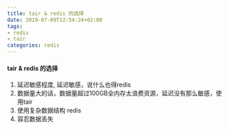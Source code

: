 ```yaml
---
title: tair & redis 的选择
date: 2019-07-09T12:54:24+02:00
tags: 
- redis
- tair
categories: redis
---
```



#### tair & redis 的选择

1. 延迟敏感程度, 延迟敏感，说什么也得redis  
2. 数据量大的话，数据量超过100GB全内存太浪费资源，延迟没有那么敏感，使用tair  
3. 使用复杂数据结构 redis  
4. 容忍数据丢失  
